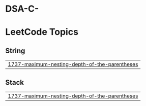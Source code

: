 # DSA-C-
<!---LeetCode Topics Start-->
# LeetCode Topics
## String
|  |
| ------- |
| [1737-maximum-nesting-depth-of-the-parentheses](https://github.com/DebjitJana/DSA-CPP/tree/master/1737-maximum-nesting-depth-of-the-parentheses) |
## Stack
|  |
| ------- |
| [1737-maximum-nesting-depth-of-the-parentheses](https://github.com/DebjitJana/DSA-CPP/tree/master/1737-maximum-nesting-depth-of-the-parentheses) |
<!---LeetCode Topics End-->